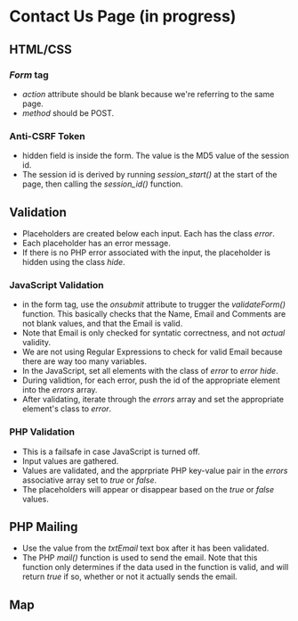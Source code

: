 # Contact Us Page (in progress)

## HTML/CSS
### *Form* tag
  - *action* attribute should be blank because we're referring to the same page.
  - *method* should be POST.
### Anti-CSRF Token
  - hidden field is inside the form. The value is the MD5 value of the session id.
  - The session id is derived by running *session_start()* at the start of the page, then calling the *session_id()* function.

## Validation
  - Placeholders are created below each input. Each has the class *error*.
  - Each placeholder has an error message.
  - If there is no PHP error associated with the input, the placeholder is hidden using the class *hide*.
### JavaScript Validation
  - in the form tag, use the *onsubmit* attribute to trugger the *validateForm()* function. This basically checks that the Name, Email and Comments are not blank values, and that the Email is valid.
  - Note that Email is only checked for syntatic correctness, and not *actual* validity.
  - We are not using Regular Expressions to check for valid Email because there are way too many variables.
  - In the JavaScript, set all elements with the class of *error* to *error hide*.
  - During validtion, for each error, push the id of the appropriate element into the *errors* array.
  - After validating, iterate through the *errors* array and set the appropriate element's class to *error*.

### PHP Validation
  - This is a failsafe in case JavaScript is turned off.
  - Input values are gathered.
  - Values are validated, and the apprpriate PHP key-value pair in the *errors* associative array set to *true* or *false*.
  - The placeholders will appear or disappear based on the *true* or *false* values.

## PHP Mailing
  - Use the value from the *txtEmail* text box after it has been validated.
  - The PHP *mail()* function is used to send the email. Note that this function only determines if the data used in the function is valid, and will return *true* if so, whether or not it actually sends the email.
  
## Map
